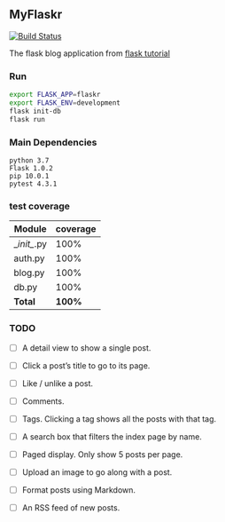 ## MyFlaskr
[![Build Status](https://travis-ci.com/dingjy94/MyFlaskr.svg?branch=master)](https://travis-ci.com/dingjy94/MyFlaskr)

The flask blog application from [flask tutorial](http://flask.pocoo.org/docs/1.0/tutorial/)

### Run
```bash
export FLASK_APP=flaskr
export FLASK_ENV=development
flask init-db
flask run   
```

### Main Dependencies
```
python 3.7
Flask 1.0.2 
pip 10.0.1
pytest 4.3.1
```

### test coverage

| Module | coverage |
| ------ | -------- |
| \__init\__.py | 100% |
| auth.py | 100% |
| blog.py | 100% |
| db.py | 100% |
| __Total__ | __100%__ |

### TODO
- [ ] A detail view to show a single post. 

- [ ] Click a post’s title to go to its page.

- [ ] Like / unlike a post.

- [ ] Comments.

- [ ] Tags. Clicking a tag shows all the posts with that tag.

- [ ] A search box that filters the index page by name.

- [ ] Paged display. Only show 5 posts per page.

- [ ] Upload an image to go along with a post.

- [ ] Format posts using Markdown.

- [ ] An RSS feed of new posts.